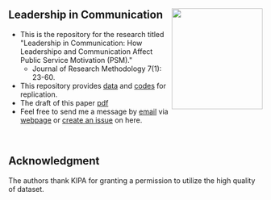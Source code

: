 ## Leadership in Communication  <img src="Korean Politics.png" width="180" height= "200" align="right" /> <br />  
- This is the repository for the research titled "Leadership in Communication: How Leadershipo and Communication Affect Public Service Motivation (PSM)."
  - Journal of Research Methodology 7(1): 23-60.
- This repository provides [data](https://github.com/pherephobia/05_KIPA-KAPA/blob/main/Data/Analysis_data/KIPA-KAPA2021.RData) and [codes](https://github.com/pherephobia/05_KIPA-KAPA/tree/main/Command_files) for replication.
- The draft of this paper [pdf](chrome-extension://efaidnbmnnnibpcajpcglclefindmkaj/viewer.html?pdfurl=http%3A%2F%2Fbasicdata.kr%2Fuploads%2F2022%2F04%2F04%2F%25EC%2586%258C%25ED%2586%25B5%25EC%259D%2598_%25EB%25A6%25AC%25EB%258D%2594%25EC%258B%25AD_-_%25EB%25A6%25AC%25EB%258D%2594%25EC%258B%25AD%25EA%25B3%25BC_%25EC%259D%2598%25EC%2582%25AC%25EC%2586%258C%25ED%2586%25B5%25EC%259D%25B4_%25EA%25B3%25B5%25EA%25B3%25B5%25EB%25B4%2589%25EC%2582%25AC%25EB%258F%2599%25EA%25B8%25B0%25EC%2597%2590_%25EB%25AF%25B8%25EC%25B9%2598%25EB%258A%2594_%25EC%2598%2581%25ED%2596%25A5.pdf&clen=676550)
- Feel free to send me a message by [email](sp23@email.sc.edu) via [webpage](sanghoon-park.com) or [create an issue](https://github.com/pherephobia/05_KIPA-KAPA/issues) on here. 
<br />

## Acknowledgment
The authors thank KIPA for granting a permission to utilize the high quality of dataset.
